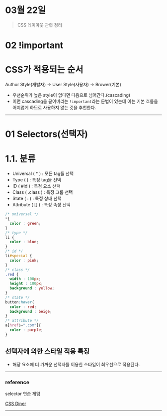 # 03월 22일

> CSS 레이아웃 관련 정리

# 02 !important

# CSS가 적용되는 순서

Author Style(개발자) → User Style(사용자) → Brower(기본)

- 우선순위가 높은 style이 없다면 다음으로 넘어간다.(cascading)
- 이런 cascading을 끝어버리는 `!important`라는 문법이 있는데 이는 기본 흐름을 어지럽게 하므로 사용하지 않는 것을 추천한다.

---

# 01 Selectors(선택자)

# 1.1. 분류

- Universal ( * ) : 모든 tag들 선택
- Type ( <tag> ) : 특정 tag들 선택
- ID ( #id ) : 특정 요소 선택
- Class ( .class ) : 특정 그룹 선택
- State ( : ) : 특정 상태 선택
- Attribute ( [] ) : 특정 속성 선택

```css
/* universal */
*{
  color : green;
}
/* type */
li {
  color : blue;
}
/* id */
li#special {
  color : pink;
}
/* class */
.red {
  width : 100px;
  height : 100px;
  background : yellow;
}
/* state */
button:hover{
  color : red;
  background : beige;
}
/* attribute */
a[href$=".com"]{
  color : purple;
}
```

## 선택자에 의한 스타일 적용 특징

- 해당 요소에 더 가까운 선택자를 이용한 스타일이 최우선으로 적용된다.

------

### reference

selector 연습 게임

[CSS Diner](https://flukeout.github.io/)

---

